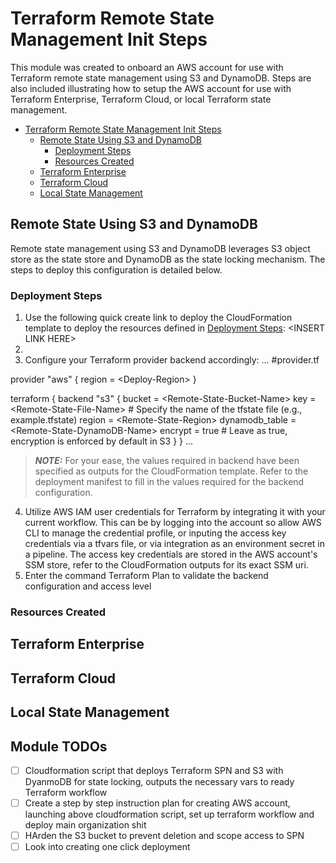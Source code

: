 # Terraform Remote State Management Init Steps

This module was created to onboard an AWS account for use with Terraform remote state management using S3 and DynamoDB. Steps are also included illustrating how to setup the AWS account for use with Terraform Enterprise, Terraform Cloud, or local Terraform state management.

<!-- TOC -->

- [Terraform Remote State Management Init Steps](#Terraform-Remote-State-Management-Init-Steps)
  - [Remote State Using S3 and DynamoDB](#Remote-State-Using-S3-and-DynamoDB)
    - [Deployment Steps](#Deployment-Steps)
    - [Resources Created](#Resources-Created)
  - [Terraform Enterprise](#Terraform-Enterprise)
  - [Terraform Cloud](#Terraform-Cloud)
  - [Local State Management](#Local-State-Management)

<!-- /TOC -->

## Remote State Using S3 and DynamoDB

Remote state management using S3 and DynamoDB leverages S3 object store as the state store and DynamoDB as the state locking mechanism. The steps to deploy this configuration is detailed below.

### Deployment Steps

1. Use the following quick create link to deploy the CloudFormation template to deploy the resources defined in [Deployment Steps](#Deployment-Steps): \<INSERT LINK HERE\>
2.
3. Configure your Terraform provider backend accordingly:
...
#provider.tf

provider "aws" {
   region = \<Deploy-Region\>
 }

 terraform {
   backend "s3" {
     bucket = \<Remote-State-Bucket-Name\>
     key = \<Remote-State-File-Name\> # Specify the name of the tfstate file (e.g., example.tfstate)
     region = \<Remote-State-Region\>
     dynamodb_table = \<Remote-State-DynamoDB-Name\>
     encrypt = true # Leave as true, encryption is enforced by default in S3
   }
 }
 ...
 > **_NOTE:_**  For your ease, the values required in backend have been specified as outputs for the CloudFormation template. Refer to the deployment manifest to fill in the values required for the backend configuration.
4. Utilize AWS IAM user credentials for Terraform by integrating it with your current workflow. This can be by logging into the account so allow AWS CLI to manage the credential profile, or inputing the access key credentials via a tfvars file, or via integration as an environment secret in a pipeline. The access key credentials are stored in the AWS account's SSM store, refer to the CloudFormation outputs for its exact SSM uri.
5. Enter the command Terraform Plan to validate the backend configuration and access level

### Resources Created


## Terraform Enterprise

## Terraform Cloud

## Local State Management

## Module TODOs

- [ ] Cloudformation script that deploys Terraform SPN and S3 with DyanmoDB for state locking, outputs the necessary vars to ready Terraform workflow
- [ ] Create a step by step instruction plan for creating AWS account, launching above cloudformation script, set up terraform workflow and deploy main organization shit
- [ ] HArden the S3 bucket to prevent deletion and scope access to SPN
- [ ] Look into creating one click deployment
